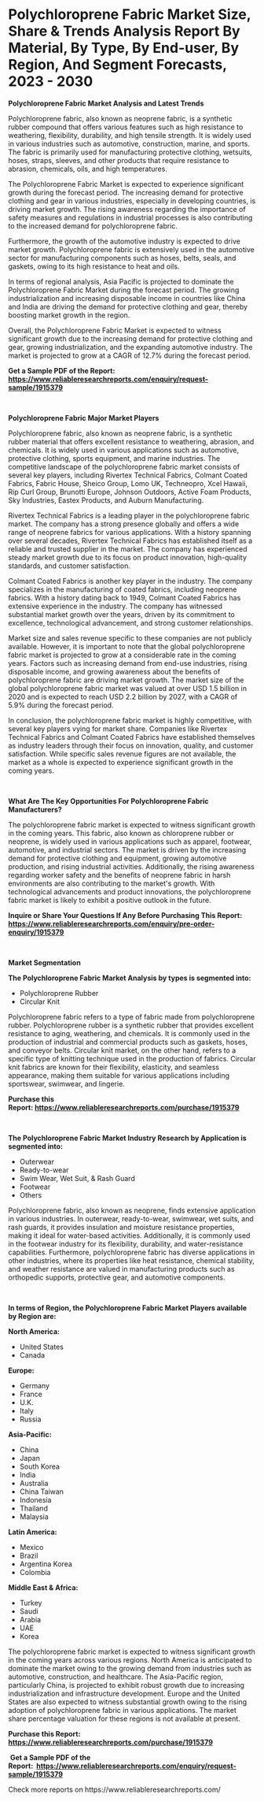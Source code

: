 <p><h1>Polychloroprene Fabric Market Size, Share & Trends Analysis Report By Material, By Type, By End-user, By Region, And Segment Forecasts, 2023 - 2030</h1></p><p><strong>Polychloroprene Fabric Market Analysis and Latest Trends</strong></p>
<p><p>Polychloroprene fabric, also known as neoprene fabric, is a synthetic rubber compound that offers various features such as high resistance to weathering, flexibility, durability, and high tensile strength. It is widely used in various industries such as automotive, construction, marine, and sports. The fabric is primarily used for manufacturing protective clothing, wetsuits, hoses, straps, sleeves, and other products that require resistance to abrasion, chemicals, oils, and high temperatures.</p><p>The Polychloroprene Fabric Market is expected to experience significant growth during the forecast period. The increasing demand for protective clothing and gear in various industries, especially in developing countries, is driving market growth. The rising awareness regarding the importance of safety measures and regulations in industrial processes is also contributing to the increased demand for polychloroprene fabric.</p><p>Furthermore, the growth of the automotive industry is expected to drive market growth. Polychloroprene fabric is extensively used in the automotive sector for manufacturing components such as hoses, belts, seals, and gaskets, owing to its high resistance to heat and oils.</p><p>In terms of regional analysis, Asia Pacific is projected to dominate the Polychloroprene Fabric Market during the forecast period. The growing industrialization and increasing disposable income in countries like China and India are driving the demand for protective clothing and gear, thereby boosting market growth in the region.</p><p>Overall, the Polychloroprene Fabric Market is expected to witness significant growth due to the increasing demand for protective clothing and gear, growing industrialization, and the expanding automotive industry. The market is projected to grow at a CAGR of 12.7% during the forecast period.</p></p>
<p><strong>Get a Sample PDF of the Report:&nbsp; <a href="https://www.reliableresearchreports.com/enquiry/request-sample/1915379">https://www.reliableresearchreports.com/enquiry/request-sample/1915379</a></strong></p>
<p>&nbsp;</p>
<p><strong>Polychloroprene Fabric Major Market Players</strong></p>
<p><p>Polychloroprene fabric, also known as neoprene fabric, is a synthetic rubber material that offers excellent resistance to weathering, abrasion, and chemicals. It is widely used in various applications such as automotive, protective clothing, sports equipment, and marine industries. The competitive landscape of the polychloroprene fabric market consists of several key players, including Rivertex Technical Fabrics, Colmant Coated Fabrics, Fabric House, Sheico Group, Lomo UK, Techneopro, Xcel Hawaii, Rip Curl Group, Brunotti Europe, Johnson Outdoors, Active Foam Products, Sky Industries, Eastex Products, and Auburn Manufacturing.</p><p>Rivertex Technical Fabrics is a leading player in the polychloroprene fabric market. The company has a strong presence globally and offers a wide range of neoprene fabrics for various applications. With a history spanning over several decades, Rivertex Technical Fabrics has established itself as a reliable and trusted supplier in the market. The company has experienced steady market growth due to its focus on product innovation, high-quality standards, and customer satisfaction.</p><p>Colmant Coated Fabrics is another key player in the industry. The company specializes in the manufacturing of coated fabrics, including neoprene fabrics. With a history dating back to 1949, Colmant Coated Fabrics has extensive experience in the industry. The company has witnessed substantial market growth over the years, driven by its commitment to excellence, technological advancement, and strong customer relationships.</p><p>Market size and sales revenue specific to these companies are not publicly available. However, it is important to note that the global polychloroprene fabric market is projected to grow at a considerable rate in the coming years. Factors such as increasing demand from end-use industries, rising disposable income, and growing awareness about the benefits of polychloroprene fabric are driving market growth. The market size of the global polychloroprene fabric market was valued at over USD 1.5 billion in 2020 and is expected to reach USD 2.2 billion by 2027, with a CAGR of 5.9% during the forecast period.</p><p>In conclusion, the polychloroprene fabric market is highly competitive, with several key players vying for market share. Companies like Rivertex Technical Fabrics and Colmant Coated Fabrics have established themselves as industry leaders through their focus on innovation, quality, and customer satisfaction. While specific sales revenue figures are not available, the market as a whole is expected to experience significant growth in the coming years.</p></p>
<p>&nbsp;</p>
<p><strong>What Are The Key Opportunities For Polychloroprene Fabric Manufacturers?</strong></p>
<p><p>The polychloroprene fabric market is expected to witness significant growth in the coming years. This fabric, also known as chloroprene rubber or neoprene, is widely used in various applications such as apparel, footwear, automotive, and industrial sectors. The market is driven by the increasing demand for protective clothing and equipment, growing automotive production, and rising industrial activities. Additionally, the rising awareness regarding worker safety and the benefits of neoprene fabric in harsh environments are also contributing to the market's growth. With technological advancements and product innovations, the polychloroprene fabric market is likely to exhibit a positive outlook in the future.</p></p>
<p><strong>Inquire or Share Your Questions If Any Before Purchasing This Report: <a href="https://www.reliableresearchreports.com/enquiry/pre-order-enquiry/1915379">https://www.reliableresearchreports.com/enquiry/pre-order-enquiry/1915379</a></strong></p>
<p>&nbsp;</p>
<p><strong>Market Segmentation</strong></p>
<p><strong>The Polychloroprene Fabric Market Analysis by types is segmented into:</strong></p>
<p><ul><li>Polychloroprene Rubber</li><li>Circular Knit</li></ul></p>
<p><p>Polychloroprene fabric refers to a type of fabric made from polychloroprene rubber. Polychloroprene rubber is a synthetic rubber that provides excellent resistance to aging, weathering, and chemicals. It is commonly used in the production of industrial and commercial products such as gaskets, hoses, and conveyor belts. Circular knit market, on the other hand, refers to a specific type of knitting technique used in the production of fabrics. Circular knit fabrics are known for their flexibility, elasticity, and seamless appearance, making them suitable for various applications including sportswear, swimwear, and lingerie.</p></p>
<p><strong>Purchase this Report:&nbsp;<a href="https://www.reliableresearchreports.com/purchase/1915379">https://www.reliableresearchreports.com/purchase/1915379</a></strong></p>
<p>&nbsp;</p>
<p><strong>The Polychloroprene Fabric Market Industry Research by Application is segmented into:</strong></p>
<p><ul><li>Outerwear</li><li>Ready-to-wear</li><li>Swim Wear, Wet Suit, & Rash Guard</li><li>Footwear</li><li>Others</li></ul></p>
<p><p>Polychloroprene fabric, also known as neoprene, finds extensive application in various industries. In outerwear, ready-to-wear, swimwear, wet suits, and rash guards, it provides insulation and moisture resistance properties, making it ideal for water-based activities. Additionally, it is commonly used in the footwear industry for its flexibility, durability, and water-resistance capabilities. Furthermore, polychloroprene fabric has diverse applications in other industries, where its properties like heat resistance, chemical stability, and weather resistance are valued in manufacturing products such as orthopedic supports, protective gear, and automotive components.</p></p>
<p>&nbsp;</p>
<p><strong>In terms of Region, the Polychloroprene Fabric Market Players available by Region are:</strong></p>
<p>
    <p> <strong> North America: </strong>
        <ul>
            <li>United States</li>
            <li>Canada</li>
        </ul>
        </p> 
    <p> <strong> Europe: </strong>
        <ul>
            <li>Germany</li>
            <li>France</li>
            <li>U.K.</li>
            <li>Italy</li>
            <li>Russia</li>
        </ul>
        </p> 
    <p> <strong> Asia-Pacific: </strong>
        <ul>
            <li>China</li>
            <li>Japan</li>
            <li>South Korea</li>
            <li>India</li>
            <li>Australia</li>
            <li>China Taiwan</li>
            <li>Indonesia</li>
            <li>Thailand</li>
            <li>Malaysia</li>
        </ul>
        </p> 
    <p> <strong> Latin America: </strong>
        <ul>
            <li>Mexico</li>
            <li>Brazil</li>
            <li>Argentina Korea</li>
            <li>Colombia</li>
        </ul>
        </p> 
    <p> <strong> Middle East & Africa: </strong>
        <ul>
            <li>Turkey</li>
            <li>Saudi</li>
            <li>Arabia</li>
            <li>UAE</li>
            <li>Korea</li>
        </ul>
    </p>
    </p>
<p><p>The polychloroprene fabric market is expected to witness significant growth in the coming years across various regions. North America is anticipated to dominate the market owing to the growing demand from industries such as automotive, construction, and healthcare. The Asia-Pacific region, particularly China, is projected to exhibit robust growth due to increasing industrialization and infrastructure development. Europe and the United States are also expected to witness substantial growth owing to the rising adoption of polychloroprene fabric in various applications. The market share percentage valuation for these regions is not available at present.</p></p>
<p><strong>Purchase this Report: <a href="https://www.reliableresearchreports.com/purchase/1915379">https://www.reliableresearchreports.com/purchase/1915379</a></strong></p>
<p>&nbsp;<strong>Get a Sample PDF of the Report:&nbsp;&nbsp;<a href="https://www.reliableresearchreports.com/enquiry/request-sample/1915379">https://www.reliableresearchreports.com/enquiry/request-sample/1915379</a></strong></p>
<p><strong></strong></p>
<p>Check more reports on https://www.reliableresearchreports.com/</p>